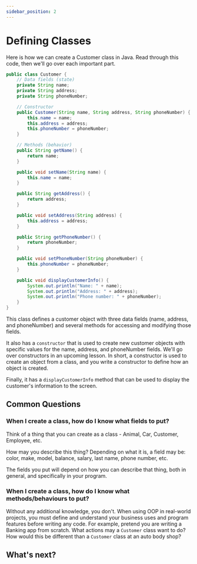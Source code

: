 ```yaml
---
sidebar_position: 2
---
```


# Defining Classes

Here is how we can create a Customer class in Java. Read through this code, then we'll go over each important part.

```java
public class Customer {
    // Data fields (state)
    private String name;
    private String address;
    private String phoneNumber;

    // Constructor
    public Customer(String name, String address, String phoneNumber) {
        this.name = name;
        this.address = address;
        this.phoneNumber = phoneNumber;
    }

    // Methods (behavior)
    public String getName() {
        return name;
    }

    public void setName(String name) {
        this.name = name;
    }

    public String getAddress() {
        return address;
    }

    public void setAddress(String address) {
        this.address = address;
    }

    public String getPhoneNumber() {
        return phoneNumber;
    }

    public void setPhoneNumber(String phoneNumber) {
        this.phoneNumber = phoneNumber;
    }

    public void displayCustomerInfo() {
        System.out.println("Name: " + name);
        System.out.println("Address: " + address);
        System.out.println("Phone number: " + phoneNumber);
    }
}

```

This class defines a customer object with three data fields (name, address, and phoneNumber) and several methods for accessing and modifying those fields. 

It also has a `constructor` that is used to create new customer objects with specific values for the name, address, and phoneNumber fields. We'll go over constructors in an upcoming lesson. In short, a constructor is used to create an object from a class, and you write a constructor to define how an object is created.

Finally, it has a `displayCustomerInfo` method that can be used to display the customer's information to the screen.

## Common Questions

### When I create a class, how do I know what fields to put?

Think of a thing that you can create as a class - Animal, Car, Customer, Employee, etc.

How may you describe this thing? Depending on what it is, a field may be: color, make, model, balance, salary, last name, phone number, etc.

The fields you put will depend on how you can describe that thing, both in general, and specifically in your program. 

### When I create a class, how do I know what methods/behaviours to put?

Without any additional knowledge, you don't. When using OOP in real-world projects, you must define and understand your business uses and program features before writing any code. For example, pretend you are writing a Banking app from scratch. What actions may a `Customer` class want to do? How would this be different than a `Customer` class at an auto body shop?

## What's next?
